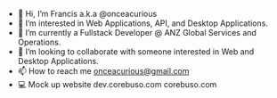 - 👋 Hi, I’m Francis a.k.a @onceacurious
- 👀 I’m interested in Web Applications, API, and Desktop Applications.
- 🌱 I’m currently a Fullstack Developer @ ANZ Global Services and Operations.
- 💞️ I’m looking to collaborate with someone interested in Web and Desktop Applications.
- 📫 How to reach me onceacurious@gmail.com
- 💻 Mock up website dev.corebuso.com corebuso.com

<!---
onceacurious/onceacurious is a ✨ special ✨ repository because its `README.md` (this file) appears on your GitHub profile.
You can click the Preview link to take a look at your changes.
--->
